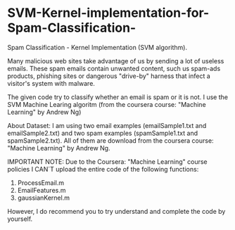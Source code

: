 # SVM-Kernel-implementation-for-Spam-Classification-
Spam Classification - Kernel Implementation (SVM algorithm). 

Many malicious web sites take advantage of us by sending a lot of useless emails. These spam emails contain unwanted content, such us spam-ads products, phishing sites or dangerous "drive-by" harness that infect a visitor's system with malware.

The given code try to classify whether an email is spam or it is not. I use the SVM Machine Learing algoritm (from the coursera course: "Machine Learning" by Andrew Ng)

About Dataset:
I am using two email examples (emailSample1.txt and emailSample2.txt) and two spam examples
(spamSample1.txt and spamSample2.txt). All of them are download from the coursera course: "Machine Learning" by Andrew Ng.

IMPORTANT NOTE:
Due to the Coursera: "Machine Learning" course policies I CAN´T upload the entire code of the following functions:
1. ProcessEmail.m
2. EmailFeatures.m
3. gaussianKernel.m

However, I do recommend you to try understand and complete the code by yourself.
